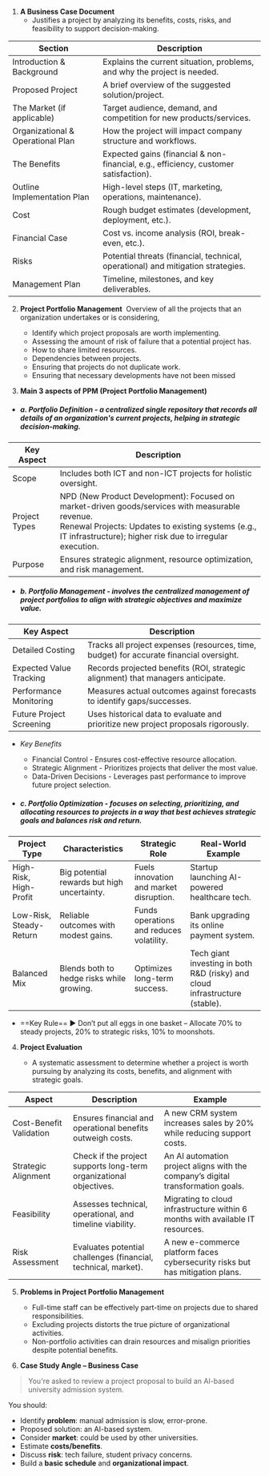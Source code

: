 
1. **A Business Case Document** 
    - Justifies a project by analyzing its benefits, costs, risks, and feasibility to support decision-making.
	
| Section                           | Description                                                                          |
| --------------------------------- | ------------------------------------------------------------------------------------ |
| Introduction & Background         | Explains the current situation, problems, and why the project is needed.             |
| Proposed Project                  | A brief overview of the suggested solution/project.                                  |
| The Market (if applicable)        | Target audience, demand, and competition for new products/services.                  |
| Organizational & Operational Plan | How the project will impact company structure and workflows.                         |
| The Benefits                      | Expected gains (financial & non-financial, e.g., efficiency, customer satisfaction). |
| Outline Implementation Plan       | High-level steps (IT, marketing, operations, maintenance).                           |
| Cost                              | Rough budget estimates (development, deployment, etc.).                              |
| Financial Case                    | Cost vs. income analysis (ROI, break-even, etc.).                                    |
| Risks                             | Potential threats (financial, technical, operational) and mitigation strategies.     |
| Management Plan                   | Timeline, milestones, and key deliverables.                                          |
	
2. **Project Portfolio Management** 
    Overview of all the projects that an organization undertakes or is considering,
	
	- Identify which project proposals are worth implementing.
	- Assessing the amount of risk of failure that a potential project has.
	- How to share limited resources.
	- Dependencies between projects.
	- Ensuring that projects do not duplicate work.
	- Ensuring that necessary developments have not been missed 
	
3. **Main 3 aspects of PPM (Project Portfolio Management)**
    
- ##### a. Portfolio Definition - a centralized single repository that records all details of an organization's current projects, helping in strategic decision-making.
    
| Key Aspect    | Description                                                                                                                                                                                                         |
| ------------- | ------------------------------------------------------------------------------------------------------------------------------------------------------------------------------------------------------------------- |
| Scope         | Includes both ICT and non-ICT projects for holistic oversight.                                                                                                                                                      |
| Project Types | NPD (New Product Development): Focused on market-driven goods/services with measurable revenue.<br>Renewal Projects: Updates to existing systems (e.g., IT infrastructure); higher risk due to irregular execution. |
| Purpose       | Ensures strategic alignment, resource optimization, and risk management.                                                                                                                                            |
	
- ##### b. Portfolio Management - involves the centralized management of project portfolios to align with strategic objectives and maximize value.
	
| Key Aspect               | Description                                                                             |
| ------------------------ | --------------------------------------------------------------------------------------- |
| Detailed Costing         | Tracks all project expenses (resources, time, budget) for accurate financial oversight. |
| Expected Value Tracking  | Records projected benefits (ROI, strategic alignment) that managers anticipate.         |
| Performance Monitoring   | Measures actual outcomes against forecasts to identify gaps/successes.                  |
| Future Project Screening | Uses historical data to evaluate and prioritize new project proposals rigorously.       |
	
- *Key Benefits*
    
	- Financial Control - Ensures cost-effective resource allocation.
	- Strategic Alignment - Prioritizes projects that deliver the most value.
	- Data-Driven Decisions - Leverages past performance to improve future project selection.
	
- ##### c. Portfolio Optimization - focuses on selecting, prioritizing, and allocating resources to projects in a way that best achieves strategic goals and balances risk and return.
    
| Project Type            | Characteristics                             | Strategic Role                           | Real-World Example                                                          |
| ----------------------- | ------------------------------------------- | ---------------------------------------- | --------------------------------------------------------------------------- |
| High-Risk, High-Profit  | Big potential rewards but high uncertainty. | Fuels innovation and market disruption.  | Startup launching AI-powered healthcare tech.                               |
| Low-Risk, Steady-Return | Reliable outcomes with modest gains.        | Funds operations and reduces volatility. | Bank upgrading its online payment system.                                   |
| Balanced Mix            | Blends both to hedge risks while growing.   | Optimizes long-term success.             | Tech giant investing in both R&D (risky) and cloud infrastructure (stable). |
	
- ==Key Rule== ▶ Don’t put all eggs in one basket – Allocate 70% to steady projects, 20% to strategic risks, 10% to moonshots.
	
4. **Project Evaluation** 
    
	- A systematic assessment to determine whether a project is worth pursuing by analyzing its costs, benefits, and alignment with strategic goals.
	
| Aspect                  | Description                                                        | Example                                                                          |
| ----------------------- | ------------------------------------------------------------------ | -------------------------------------------------------------------------------- |
| Cost-Benefit Validation | Ensures financial and operational benefits outweigh costs.         | A new CRM system increases sales by 20% while reducing support costs.            |
| Strategic Alignment     | Check if the project supports long-term organizational objectives. | An AI automation project aligns with the company’s digital transformation goals. |
| Feasibility             | Assesses technical, operational, and timeline viability.           | Migrating to cloud infrastructure within 6 months with available IT resources.   |
| Risk Assessment         | Evaluates potential challenges (financial, technical, market).     | A new e-commerce platform faces cybersecurity risks but has mitigation plans.    |
	
5. **Problems in Project Portfolio Management**
	
	- Full-time staff can be effectively part-time on projects due to shared responsibilities.
	- Excluding projects distorts the true picture of organizational activities.
	- Non-portfolio activities can drain resources and misalign priorities despite potential benefits.
	
6. **Case Study Angle – Business Case**

> You're asked to review a project proposal to build an AI-based university admission system.

You should:
- Identify **problem**: manual admission is slow, error-prone.
- Proposed solution: an AI-based system.
- Consider **market**: could be used by other universities.
- Estimate **costs/benefits**.
- Discuss **risk**: tech failure, student privacy concerns.
- Build a **basic schedule** and **organizational impact**.